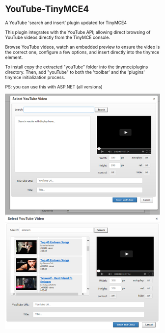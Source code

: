 # YouTube-TinyMCE4
A YouTube 'search and insert' plugin updated for TinyMCE4

This plugin integrates with the YouTube API; allowing direct browsing of YouTube videos directly from the TinyMCE console.

Browse YouTube videos, watch an embedded preview to ensure the video is the correct one, configure a few options, and insert directly into the tinymce element.

To install copy the extracted "youTube" folder into the tinymce/plugins directory. Then, add "youTube" to both the 'toolbar' and the 'plugins' tinymce initialization process.

PS: you can use this with ASP.NET (all versions)

![alt tag](https://github.com/erossini/YouTube-TinyMCE4/blob/master/screenshot/youtube1.PNG?raw=true)
![alt tag](https://github.com/erossini/YouTube-TinyMCE4/blob/master/screenshot/youtube2.PNG?raw=true)
